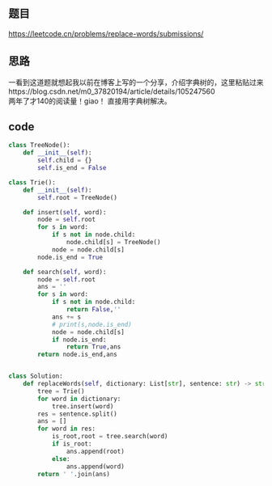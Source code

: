 ## 题目
https://leetcode.cn/problems/replace-words/submissions/
## 思路
一看到这道题就想起我以前在博客上写的一个分享，介绍字典树的，这里粘贴过来https://blog.csdn.net/m0_37820194/article/details/105247560  
两年了才140的阅读量！giao！
直接用字典树解决。
## code
```py
class TreeNode():
    def __init__(self):
        self.child = {}  
        self.is_end = False

class Trie():
    def __init__(self):
        self.root = TreeNode()

    def insert(self, word):
        node = self.root
        for s in word:
            if s not in node.child:
                node.child[s] = TreeNode()
            node = node.child[s]
        node.is_end = True

    def search(self, word):
        node = self.root
        ans = ''
        for s in word:
            if s not in node.child:
                return False,''
            ans += s
            # print(s,node.is_end)
            node = node.child[s]
            if node.is_end:
                return True,ans
        return node.is_end,ans


class Solution:
    def replaceWords(self, dictionary: List[str], sentence: str) -> str:
        tree = Trie()
        for word in dictionary:
            tree.insert(word)
        res = sentence.split()
        ans = []
        for word in res:
            is_root,root = tree.search(word)
            if is_root:
                ans.append(root)
            else:
                ans.append(word)
        return ' '.join(ans)
```
